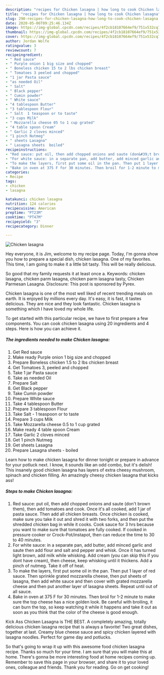 ```yaml
---
description: "recipes for Chicken lasagna | how long to cook Chicken lasagna"
title: "recipes for Chicken lasagna | how long to cook Chicken lasagna"
slug: 290-recipes-for-chicken-lasagna-how-long-to-cook-chicken-lasagna
date: 2020-05-06T09:25:46.134Z
image: https://img-global.cpcdn.com/recipes/4f2cb18107664ef9/751x532cq70/chicken-lasagna-recipe-main-photo.jpg
thumbnail: https://img-global.cpcdn.com/recipes/4f2cb18107664ef9/751x532cq70/chicken-lasagna-recipe-main-photo.jpg
cover: https://img-global.cpcdn.com/recipes/4f2cb18107664ef9/751x532cq70/chicken-lasagna-recipe-main-photo.jpg
author: Jordan Wolfe
ratingvalue: 3
reviewcount: 7
recipeingredient:
- " Red sauce"
- " Purple onion 1 big size and chopped"
- " Boneless chicken 15 to 2 lbs chicken breast"
- " Tomatoes 3 peeled and chopped"
- "1 jar Pasta sauce"
- "as needed Oil"
- " Salt"
- " Black pepper"
- " Cumin powder"
- " White sauce"
- "4 tablespoon Butter"
- "3 tablespoon Flour"
- " Salt  1 teaspoon or to taste"
- "3 cups Milk"
- " Mozzarella cheese 05 to 1 cup grated"
- "4 table spoon Cream"
- " Garlic 2 cloves minced"
- "1 pinch Nutmeg"
- " sheets Lasagna"
- " Lasagna sheets  boiled"
recipeinstructions:
- "Red sauce: put oil, then add chopped onions and saute (don&#39;t brown them), then add tomatoes and cook. Once it&#39;s all cooked, add 1 jar of pasta sauce. Then add all chicken breasts. Once chicken is cooked, make sure you take it out and shred it with two forks, and then put the shredded chicken bag in while it cooks. Cook sauce for 3 hrs because you want to make sure that tomatoes are fully cooked. If cooked in pressure cooker or Crock-Pot/instapot, then can reduce the time to 30 to 40 minutes."
- "For white sauce: in a separate pan, add butter, add minced garlic and saute then add flour and salt and pepper and whisk. Once it has turned light brown, add milk while whisking. Add cream (you can skip this if you dont have cream), then cheese, keep whisking until it thickens. Add a pinch of nutmeg. Take it off of heat."
- "To make the layers, first put some oil in the pan. Then put 1 layer of red sauce. Then sprinkle grated mozzarella cheese, then put sheets of lasagna, then add white sauce and then cover with grated mozzarella cheese and then put another layer of lasagna sheets. Repeat until out of all sauce."
- "Bake in oven at 375 F for 30 minutes. Then broil for 1-2 minute to make sure the top cheese has a nice golden look. Be careful with broiling, it can burn the top, so keep watching it while it happens and take it out as soon as you think that the color of the cheese is good enough."
categories:
- Recipe
tags:
- chicken
- lasagna

katakunci: chicken lasagna 
nutrition: 124 calories
recipecuisine: American
preptime: "PT23M"
cooktime: "PT47M"
recipeyield: "3"
recipecategory: Dinner

---
```



![Chicken lasagna](https://img-global.cpcdn.com/recipes/4f2cb18107664ef9/751x532cq70/chicken-lasagna-recipe-main-photo.jpg)

Hey everyone, it is Jim, welcome to my recipe page. Today, I'm gonna show you how to prepare a special dish, chicken lasagna. One of my favorites. This time, I am going to make it a little bit tasty. This will be really delicious.

So good that my family requests it at least once a. Keywords: chicken lasagna, chicken parm lasagna, chicken parm lasagna tasty, Chicken Parmesan Lasagna. Disclosure: This post is sponsored by Pyrex.

Chicken lasagna is one of the most well liked of recent trending meals on earth. It is enjoyed by millions every day. It's easy, it is fast, it tastes delicious. They are nice and they look fantastic. Chicken lasagna is something which I have loved my whole life.


To get started with this particular recipe, we have to first prepare a few components. You can cook chicken lasagna using 20 ingredients and 4 steps. Here is how you can achieve it.

<!--inarticleads1-->

##### The ingredients needed to make Chicken lasagna:

1. Get  Red sauce
1. Make ready  Purple onion 1 big size and chopped
1. Prepare  Boneless chicken 1.5 to 2 lbs chicken breast
1. Get  Tomatoes 3, peeled and chopped
1. Take 1 jar Pasta sauce
1. Take as needed Oil
1. Prepare  Salt
1. Get  Black pepper
1. Take  Cumin powder
1. Prepare  White sauce
1. Take 4 tablespoon Butter
1. Prepare 3 tablespoon Flour
1. Take  Salt - 1 teaspoon or to taste
1. Prepare 3 cups Milk
1. Take  Mozzarella cheese 0.5 to 1 cup grated
1. Make ready 4 table spoon Cream
1. Take  Garlic 2 cloves minced
1. Get 1 pinch Nutmeg
1. Get  sheets Lasagna
1. Prepare  Lasagna sheets - boiled


Learn how to make chicken lasagna for dinner tonight or prepare in advance for your potluck next. I know, it sounds like an odd combo, but it&#39;s delish! This insanely good chicken lasagna has layers of extra cheesy mushroom, spinach and chicken filling. An amazingly cheesy chicken lasagna that kicks ass! 

<!--inarticleads2-->

##### Steps to make Chicken lasagna:

1. Red sauce: put oil, then add chopped onions and saute (don&#39;t brown them), then add tomatoes and cook. Once it&#39;s all cooked, add 1 jar of pasta sauce. Then add all chicken breasts. Once chicken is cooked, make sure you take it out and shred it with two forks, and then put the shredded chicken bag in while it cooks. Cook sauce for 3 hrs because you want to make sure that tomatoes are fully cooked. If cooked in pressure cooker or Crock-Pot/instapot, then can reduce the time to 30 to 40 minutes.
1. For white sauce: in a separate pan, add butter, add minced garlic and saute then add flour and salt and pepper and whisk. Once it has turned light brown, add milk while whisking. Add cream (you can skip this if you dont have cream), then cheese, keep whisking until it thickens. Add a pinch of nutmeg. Take it off of heat.
1. To make the layers, first put some oil in the pan. Then put 1 layer of red sauce. Then sprinkle grated mozzarella cheese, then put sheets of lasagna, then add white sauce and then cover with grated mozzarella cheese and then put another layer of lasagna sheets. Repeat until out of all sauce.
1. Bake in oven at 375 F for 30 minutes. Then broil for 1-2 minute to make sure the top cheese has a nice golden look. Be careful with broiling, it can burn the top, so keep watching it while it happens and take it out as soon as you think that the color of the cheese is good enough.


Kick Ass Chicken Lasagna is THE BEST. A completely amazing, totally delicious chicken lasagna recipe that is always a favorite! Two great dishes, together at last. Creamy blue cheese sauce and spicy chicken layered with lasagna noodles. Perfect for game day and potlucks. 

So that's going to wrap it up with this awesome food chicken lasagna recipe. Thanks so much for your time. I am sure that you will make this at home. There's gonna be more interesting food at home recipes coming up. Remember to save this page in your browser, and share it to your loved ones, colleague and friends. Thank you for reading. Go on get cooking!
